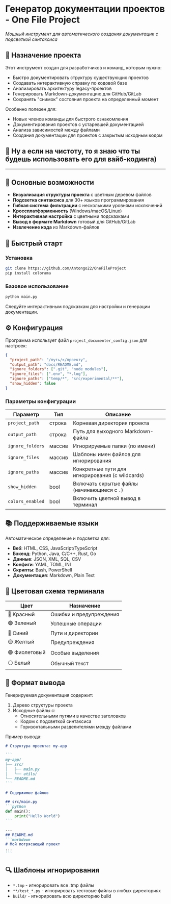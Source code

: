 # Генератор документации проектов - One File Project

*Мощный инструмент для автоматического создания документации с подсветкой синтаксиса*

## 🎯 Назначение проекта

Этот инструмент создан для разработчиков и команд, которым нужно:
- Быстро документировать структуру существующих проектов
- Создавать интерактивную справку по кодовой базе
- Анализировать архитектуру legacy-проектов
- Генерировать Markdown-документацию для GitHub/GitLab
- Сохранять "снимок" состояния проекта на определенный момент

Особенно полезен для:
- Новых членов команды для быстрого ознакомления
- Документирования проектов с устаревшей документацией
- Анализа зависимостей между файлами
- Создания документации для проектов с закрытым исходным кодом

## 👀 Ну а если на чистоту, то я знаю что ты будешь использовать его для вайб-кодинга)

---

## 🌟 Основные возможности

- **Визуализация структуры проекта** с цветным деревом файлов
- **Подсветка синтаксиса** для 30+ языков программирования
- **Гибкая система фильтрации** с несколькими уровнями исключений
- **Кроссплатформенность** (Windows/macOS/Linux)
- **Интерактивная настройка** с цветными подсказками
- **Вывод в формате Markdown** готовый для GitHub/GitLab
- **Извлечение кода** из Markdown-файлов

## 🚀 Быстрый старт

### Установка
```bash
git clone https://github.com/Antongo22/OneFileProject
pip install colorama
```

### Базовое использование
```bash
python main.py
```
Следуйте интерактивным подсказкам для настройки и генерации документации.

## ⚙️ Конфигурация

Программа использует файл `project_documenter_config.json` для настроек:

```json
{
  "project_path": "/путь/к/проекту",
  "output_path": "docs/README.md",
  "ignore_folders": [".git", "node_modules"],
  "ignore_files": [".env", "*.log"],
  "ignore_paths": ["temp/*", "src/experimental/**"],
  "show_hidden": false
}
```

### Параметры конфигурации

| Параметр | Тип | Описание |
|---------|------|-------------|
| `project_path` | строка | Корневая директория проекта |
| `output_path` | строка | Путь для выходного Markdown-файла |
| `ignore_folders` | массив | Игнорируемые папки (по имени) |
| `ignore_files` | массив | Шаблоны имен файлов для игнорирования |
| `ignore_paths` | массив | Конкретные пути для игнорирования (с wildcards) |
| `show_hidden` | bool | Включать скрытые файлы (начинающиеся с `.`) |
| `colors_enabled` | bool | Включить цветной вывод в терминал |

## 📚 Поддерживаемые языки

Автоматическое определение и подсветка для:
- **Веб**: HTML, CSS, JavaScript/TypeScript
- **Бэкенд**: Python, Java, C/C++, Rust, Go
- **Данные**: JSON, XML, SQL, CSV
- **Конфиги**: YAML, TOML, INI
- **Скрипты**: Bash, PowerShell
- **Документация**: Markdown, Plain Text

## 🎨 Цветовая схема терминала

| Цвет | Назначение |
|-------|---------|
| 🔴 Красный | Ошибки и предупреждения |
| 🟢 Зеленый | Успешные операции |
| 🔵 Синий | Пути и директории |
| 🟡 Желтый | Предупреждения |
| 🟣 Фиолетовый | Особые выделения |
| ⚪ Белый | Обычный текст |

## 📄 Формат вывода

Генерируемая документация содержит:
1. Дерево структуры проекта
2. Исходные файлы с:
   - Относительными путями в качестве заголовков
   - Кодом с подсветкой синтаксиса
   - Горизонтальными разделителями между файлами

Пример вывода:
````markdown
# Структура проекта: my-app

```
my-app/
├── src/
│   ├── main.py
│   └── utils/
└── README.md
```

# Содержимое файлов

## src/main.py
```python
def main():
    print("Hello World")
```

---
## README.md
```markdown
# Мой потрясающий проект
...
```
````

## 🔍 Шаблоны игнорирования

- `*.tmp` - игнорировать все .tmp файлы
- `**/test_*.py` - игнорировать тестовые файлы в любых директориях
- `build/` - игнорировать всю директорию build

